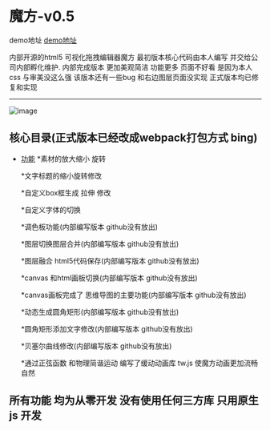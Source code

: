 魔方-v0.5
===========================


demo地址 
[demo地址](http://139.196.89.179:8103/image/pro/editJs/editor.html "悬停显示")  


内部开源的html5 可视化拖拽编辑器魔方 最初版本核心代码由本人编写  并交给公司内部孵化维护.
内部完成版本 更加美观简洁 功能更多 页面不好看 是因为本人css 与审美没这么强 该版本还有一些bug 和右边图层页面没实现 
正式版本均已修复和实现
****
![image](https://forum.cocos.org/uploads/default/original/3X/6/1/61c206b07fed3043d9b6328c4dbbb2066c8ae331.jpeg)



## 核心目录(正式版本已经改成webpack打包方式 bing)
* [功能](#注释)
    *素材的放大缩小 旋转 

    *文字标题的缩小旋转修改

    *自定义box框生成 拉伸 修改

    *自定义字体的切换 

    *调色板功能(内部编写版本 github没有放出)

    *图层切换图层合并(内部编写版本 github没有放出)

    *图层融合 html5代码保存(内部编写版本 github没有放出)

    *canvas 和html画板切换(内部编写版本 github没有放出)

    *canvas画板完成了 思维导图的主要功能(内部编写版本 github没有放出)

    *动态生成圆角矩形(内部编写版本 github没有放出)

    *圆角矩形添加文字修改(内部编写版本 github没有放出)

    *贝塞尔曲线修改(内部编写版本 github没有放出)

     *通过正弦函数 和物理简谐运动 编写了缓动动画库 tw.js   使魔方动画更加流畅自然

##  所有功能 均为从零开发 没有使用任何三方库 只用原生js 开发